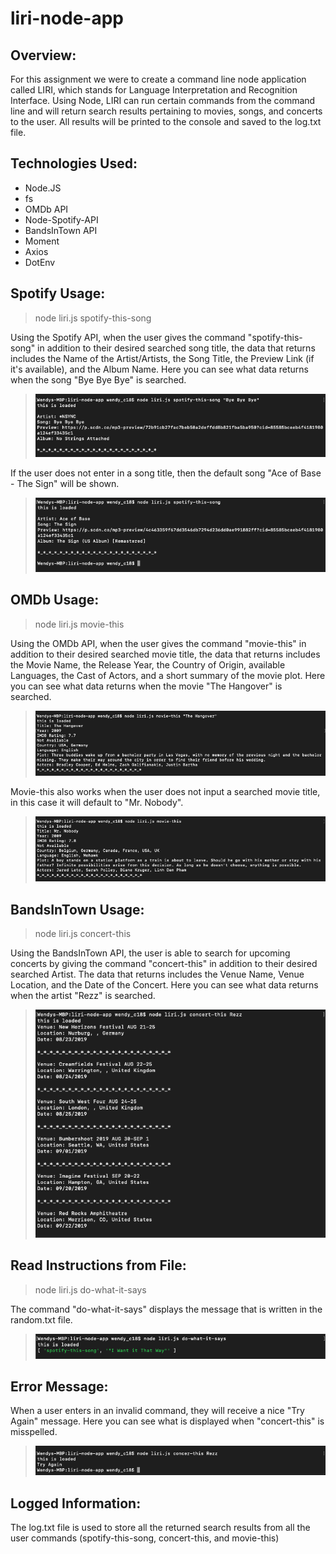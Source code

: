 # liri-node-app

## Overview:

For this assignment we were to create a command line node application called LIRI, which stands for Language Interpretation and Recognition Interface. Using Node, LIRI can run certain commands from the command line and will return search results pertaining to movies, songs, and concerts to the user. All results will be printed to the console and saved to the log.txt file.

## Technologies Used:

- Node.JS
- fs
- OMDb API
- Node-Spotify-API
- BandsInTown API
- Moment
- Axios
- DotEnv

## Spotify Usage:

> node liri.js spotify-this-song

Using the Spotify API, when the user gives the command "spotify-this-song" in addition to their desired searched song title, the data that returns includes the Name of the Artist/Artists, the Song Title, the Preview Link (if it's available), and the Album Name. Here you can see what data returns when the song "Bye Bye Bye" is searched.

> ![alt text][logo]

[logo]: https://github.com/babivokalz/liri-node-app/blob/master/screenshots/Spotify%20-%20Song%20Search.png "Searched Song"

If the user does not enter in a song title, then the default song "Ace of Base - The Sign" will be shown.
> ![alt text][logo1]

[logo1]: https://github.com/babivokalz/liri-node-app/blob/master/screenshots/Spotify%20-%20No%20Song%20Name.png "No Song Searched"

## OMDb Usage:

> node liri.js movie-this

Using the OMDb API, when the user gives the command "movie-this" in addition to their desired searched movie title, the data that returns includes the Movie Name, the Release Year, the Country of Origin, available Languages, the Cast of Actors, and a short summary of the movie plot. Here you can see what data returns when the movie "The Hangover" is searched.

> ![alt text][logo2]

[logo2]: https://github.com/babivokalz/liri-node-app/blob/master/screenshots/OMDB%20-%20Movie%20Search.png "The Hangover"

Movie-this also works when the user does not input a searched movie title, in this case it will default to "Mr. Nobody". 

> ![alt text][logo3]

[logo3]: https://github.com/babivokalz/liri-node-app/blob/master/screenshots/OMDB%20-%20No%20Movie%20Name.png "No Movie Name"

## BandsInTown Usage:

> node liri.js concert-this

Using the BandsInTown API, the user is able to search for upcoming concerts by giving the command "concert-this" in addition to their desired searched Artist. The data that returns includes the Venue Name, Venue Location, and the Date of the Concert. Here you can see what data returns when the artist "Rezz" is searched.

> ![alt text][logo4]

[logo4]: https://github.com/babivokalz/liri-node-app/blob/master/screenshots/Bands%20In%20Town.png "Bands In Town Search"

## Read Instructions from File:

> node liri.js do-what-it-says

The command "do-what-it-says" displays the message that is written in the random.txt file. 

> ![alt text][logo5]

[logo5]:https://github.com/babivokalz/liri-node-app/blob/master/screenshots/Do%20What%20it%20Says.png "Random.txt file"


## Error Message: 

When a user enters in an invalid command, they will receive a nice "Try Again" message. Here you can see what is displayed when "concert-this" is misspelled. 

> ![alt text][logo6]

[logo6]: https://github.com/babivokalz/liri-node-app/blob/master/screenshots/Error%20Message.png "Error Message"

## Logged Information: 

The log.txt file is used to store all the returned search results from all the user commands (spotify-this-song, concert-this, and movie-this)
